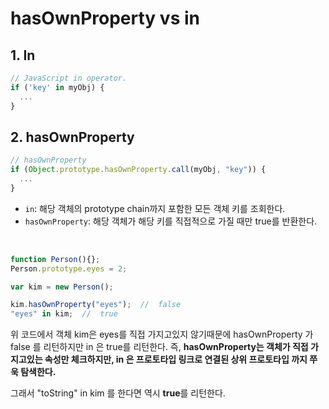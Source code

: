 # hasOwnProperty vs in

## 1. In

```js
// JavaScript in operator.
if ('key' in myObj) {
  ...
}
```

## 2. hasOwnProperty

```js
// hasOwnProperty
if (Object.prototype.hasOwnProperty.call(myObj, "key")) {
  ...
}
```

- `in`: 해당 객체의 prototype chain까지 포함한 모든 객체 키를 조회한다.
- `hasOwnProperty`: 해당 객체가 해당 키를 직접적으로 가질 때만 true를 반환한다.

<br/>

```js
function Person(){};
Person.prototype.eyes = 2;

var kim = new Person();

kim.hasOwnProperty("eyes");  //  false
"eyes" in kim;  //  true
```

위 코드에서 객체 kim은 eyes를 직접 가지고있지 않기때문에 hasOwnProperty 가 false 를 리턴하지만 in 은 true를 리턴한다. 즉, **hasOwnProperty는 객체가 직접 가지고있는 속성만 체크하지만, in 은 프로토타입 링크로 연결된 상위 프로토타입 까지 쭈욱 탐색한다.**

그래서 "toString" in kim 를 한다면 역시 **true**를 리턴한다.
